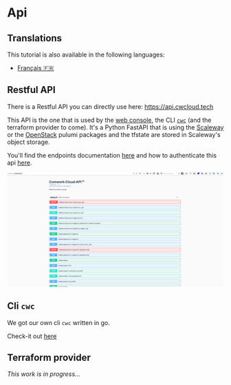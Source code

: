 # Api

## Translations

This tutorial is also available in the following languages:
* [Français 🇫🇷](../../translations/fr/tutorials/api/README.md)

## Restful API

There is a Restful API you can directly use here: https://api.cwcloud.tech

This API is the one that is used by the [web console](../console/README.md), the CLI [`cwc`](../cli/README.md) (and the terraform provider to come). It's a Python FastAPI that is using the [Scaleway](https://www.pulumi.com/registry/packages/scaleway/) or the [OpenStack](https://www.pulumi.com/registry/packages/openstack/) pulumi packages and the tfstate are stored in Scaleway's object storage.

You'll find the endpoints documentation [here](https://api.cwcloud.tech) and how to authenticate this api [here](./api_credentials.md).

![swagger](../../img/swagger.png)

## Cli `cwc`

We got our own cli `cwc` written in go.

Check-it out [here](../cli/README.md)

## Terraform provider

_This work is in progress..._
